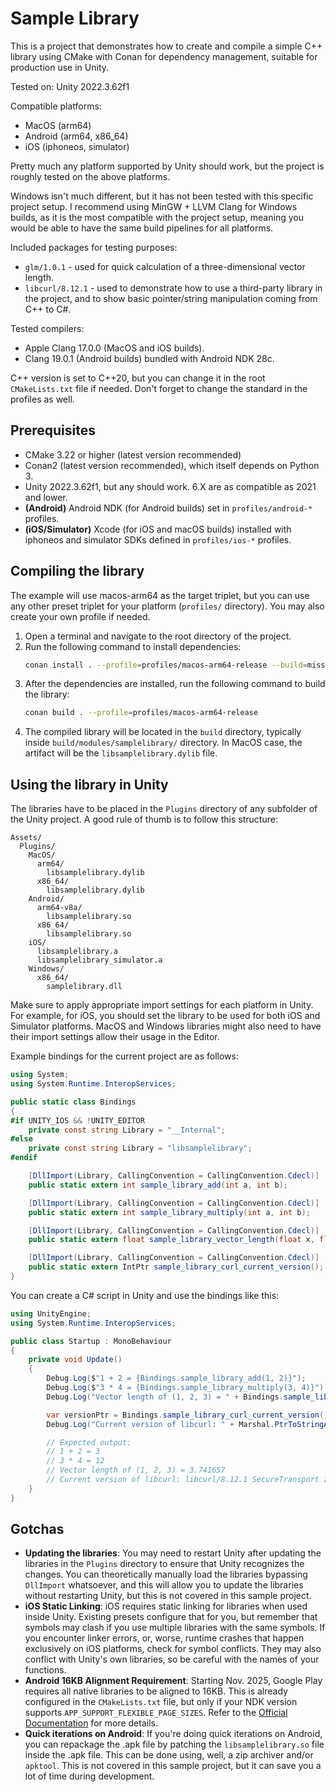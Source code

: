# Sample Library

This is a project that demonstrates how to create and compile a simple C++ library using CMake with Conan for dependency management, suitable for production use in Unity.

Tested on: Unity 2022.3.62f1

Compatible platforms:
- MacOS (arm64)
- Android (arm64, x86_64)
- iOS (iphoneos, simulator)

Pretty much any platform supported by Unity should work, but the project is roughly tested on the above platforms.

Windows isn't much different, but it has not been tested with this specific project setup. I recommend using MinGW + LLVM Clang for Windows builds, as it is the most compatible with the project setup, meaning you would be able to have the same build pipelines for all platforms.

Included packages for testing purposes:
- `glm/1.0.1` - used for quick calculation of a three-dimensional vector length.
- `libcurl/8.12.1` - used to demonstrate how to use a third-party library in the project, and to show basic pointer/string manipulation coming from C++ to C#.

Tested compilers:
- Apple Clang 17.0.0 (MacOS and iOS builds).
- Clang 19.0.1 (Android builds) bundled with Android NDK 28c.

C++ version is set to C++20, but you can change it in the root `CMakeLists.txt` file if needed. Don't forget to change the standard in the profiles as well.

## Prerequisites
- CMake 3.22 or higher (latest version recommended)
- Conan2 (latest version recommended), which itself depends on Python 3.
- Unity 2022.3.62f1, but any should work. 6.X are as compatible as 2021 and lower.
- **(Android)** Android NDK (for Android builds) set in `profiles/android-*` profiles.
- **(iOS/Simulator)** Xcode (for iOS and macOS builds) installed with iphoneos and simulator SDKs defined in `profiles/ios-*` profiles.

## Compiling the library

The example will use macos-arm64 as the target triplet, but you can use any other preset triplet for your platform (`profiles/` directory).
You may also create your own profile if needed.

1. Open a terminal and navigate to the root directory of the project.
2. Run the following command to install dependencies:
    ```bash
    conan install . --profile=profiles/macos-arm64-release --build=missing
    ```
3. After the dependencies are installed, run the following command to build the library:
    ```bash
    conan build . --profile=profiles/macos-arm64-release
    ```
4. The compiled library will be located in the `build` directory, typically inside `build/modules/samplelibrary/` directory. In MacOS case, the artifact will be the `libsamplelibrary.dylib` file.

## Using the library in Unity

The libraries have to be placed in the `Plugins` directory of any subfolder of the Unity project. A good rule of thumb is to follow this structure:
```
Assets/
  Plugins/
    MacOS/
      arm64/
        libsamplelibrary.dylib
      x86_64/
        libsamplelibrary.dylib
    Android/
      arm64-v8a/
        libsamplelibrary.so
      x86_64/
        libsamplelibrary.so
    iOS/
      libsamplelibrary.a
      libsamplelibrary_simulator.a
    Windows/
      x86_64/
        samplelibrary.dll
```

Make sure to apply appropriate import settings for each platform in Unity. For example, for iOS, you should set the library to be used for both iOS and Simulator platforms. MacOS and Windows libraries might also need to have their import settings allow their usage in the Editor.

Example bindings for the current project are as follows:
```csharp
using System;
using System.Runtime.InteropServices;

public static class Bindings
{
#if UNITY_IOS && !UNITY_EDITOR
    private const string Library = "__Internal";
#else
    private const string Library = "libsamplelibrary";
#endif

    [DllImport(Library, CallingConvention = CallingConvention.Cdecl)]
    public static extern int sample_library_add(int a, int b);

    [DllImport(Library, CallingConvention = CallingConvention.Cdecl)]
    public static extern int sample_library_multiply(int a, int b);

    [DllImport(Library, CallingConvention = CallingConvention.Cdecl)]
    public static extern float sample_library_vector_length(float x, float y, float z);

    [DllImport(Library, CallingConvention = CallingConvention.Cdecl)]
    public static extern IntPtr sample_library_curl_current_version();
}
```

You can create a C# script in Unity and use the bindings like this:
```csharp
using UnityEngine;
using System.Runtime.InteropServices;

public class Startup : MonoBehaviour
{
    private void Update()
    {
        Debug.Log($"1 + 2 = {Bindings.sample_library_add(1, 2)}");
        Debug.Log($"3 * 4 = {Bindings.sample_library_multiply(3, 4)}");
        Debug.Log("Vector length of (1, 2, 3) = " + Bindings.sample_library_vector_length(1f, 2f, 3f));

        var versionPtr = Bindings.sample_library_curl_current_version();
        Debug.Log("Current version of libcurl: " + Marshal.PtrToStringAnsi(versionPtr));

        // Expected output:
        // 1 + 2 = 3
        // 3 * 4 = 12
        // Vector length of (1, 2, 3) = 3.741657
        // Current version of libcurl: libcurl/8.12.1 SecureTransport zlib/1.3.1
    }
}
```

## Gotchas

- **Updating the libraries**: You may need to restart Unity after updating the libraries in the `Plugins` directory to ensure that Unity recognizes the changes. You can theoretically manually load the libraries bypassing `DllImport` whatsoever, and this will allow you to update the libraries without restarting Unity, but this is not covered in this sample project.
- **iOS Static Linking**: iOS requires static linking for libraries when used inside Unity. Existing presets configure that for you, but remember that symbols may clash if you use multiple libraries with the same symbols. If you encounter linker errors, or, worse, runtime crashes that happen exclusively on iOS platforms, check for symbol conflicts. They may also conflict with Unity's own libraries, so be careful with the names of your functions.
- **Android 16KB Alignment Requirement**: Starting Nov. 2025, Google Play requires all native libraries to be aligned to 16KB. This is already configured in the `CMakeLists.txt` file, but only if your NDK version supports `APP_SUPPORT_FLEXIBLE_PAGE_SIZES`. Refer to the [Official Documentation](https://developer.android.com/guide/practices/page-sizes) for more details.
- **Quick iterations on Android**: If you're doing quick iterations on Android, you can repackage the .apk file by patching the `libsamplelibrary.so` file inside the .apk file. This can be done using, well, a zip archiver and/or `apktool`. This is not covered in this sample project, but it can save you a lot of time during development.
